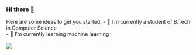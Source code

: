 ### Hi there 👋

<!--
**Abhinaba006/Abhinaba006** is a ✨ _special_ ✨ repository because its `README.md` (this file) appears on your GitHub profile.
--!>
Here are some ideas to get you started:

- 🔭 I’m currently a student of B.Tech in Computer Science <br>
- 🌱 I’m currently learning machine learning 

<br><br>
	<a href="https://www.facebook.com/abhinaba.das.94801"><img src = "https://img.shields.io/badge/facebook-%231877F2.svg?&style=for-the-badge&logo=facebook&logoColor=white"/>   
